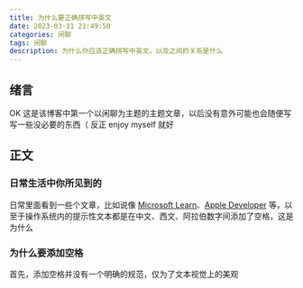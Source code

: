 ```yaml
---
title: 为什么要正确拼写中英文
date: 2023-03-31 21:49:50
categories: 闲聊
tags: 闲聊
description: 为什么你应该正确拼写中英文，以及之间的关系是什么
---
```


## 绪言
OK 这是该博客中第一个以闲聊为主题的主题文章，以后没有意外可能也会随便写写一些没必要的东西（
反正 enjoy myself 就好

## 正文
### 日常生活中你所见到的
日常里面看到一些个文章，比如说像 [Microsoft Learn](https://learn.microsoft.com)、[Apple Developer](https://developer.apple.com) 等，以至于操作系统内的提示性文本都是在中文、西文、阿拉伯数字间添加了空格，这是为什么


### 为什么要添加空格
首先，添加空格并没有一个明确的规范，仅为了文本视觉上的美观